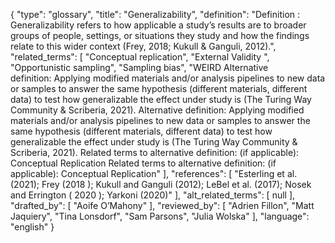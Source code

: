 {
    "type": "glossary",
    "title": "Generalizability",
    "definition": "Definition : Generalizability refers to how applicable a study’s results are to broader groups of people, settings, or situations they study and how the findings relate to this wider context (Frey, 2018; Kukull & Ganguli, 2012).",
    "related_terms": [
        "Conceptual replication",
        "External Validity ",
        "Opportunistic sampling",
        "Sampling bias",
        "WEIRD Alternative definition: Applying modified materials and/or analysis pipelines to new data or samples to answer the same hypothesis (different materials, different data) to test how generalizable the effect under study is (The Turing Way Community & Scriberia, 2021). Alternative definition:  Applying modified materials and/or analysis pipelines to new data or samples to answer the same hypothesis (different materials, different data) to test how generalizable the effect under study is (The Turing Way Community & Scriberia, 2021). Related terms to alternative definition: (if applicable): Conceptual Replication Related terms to alternative definition: (if applicable): Conceptual Replication"
    ],
    "references": [
        "Esterling et al. (2021); Frey (2018 ); Kukull and Ganguli (2012); LeBel et al. (2017);  Nosek and Errington ( 2020 ); Yarkoni (2020)"
    ],
    "alt_related_terms": [
        null
    ],
    "drafted_by": [
        "Aoife O’Mahony"
    ],
    "reviewed_by": [
        "Adrien Fillon",
        "Matt Jaquiery",
        "Tina Lonsdorf",
        "Sam Parsons",
        "Julia Wolska"
    ],
    "language": "english"
}